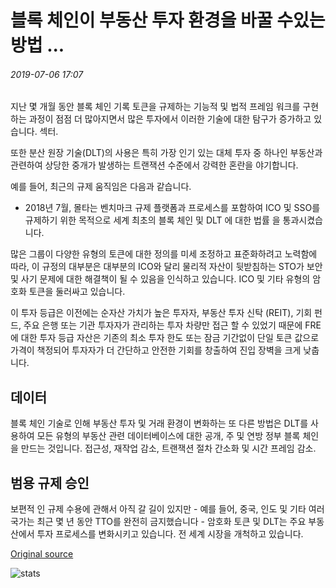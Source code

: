 # 블록 체인이 부동산 투자 환경을 바꿀 수있는 방법 ...

###### 2019-07-06 17:07

지난 몇 개월 동안 블록 체인 기록 토큰을 규제하는 기능적 및 법적 프레임 워크를 구현하는 과정이 점점 더 많아지면서 많은 투자에서 이러한 기술에 대한 탐구가 증가하고 있습니다. 섹터.

또한 분산 원장 기술(DLT)의 사용은 특히 가장 인기 있는 대체 투자 중 하나인 부동산과 관련하여 상당한 중개가 발생하는 트랜잭션 수준에서 강력한 혼란을 야기합니다.

예를 들어, 최근의 규제 움직임은 다음과 같습니다.

- 2018년 7월, 몰타는 벤치마크 규제 플랫폼과 프로세스를 포함하여 ICO 및 SSO를 규제하기 위한 목적으로 세계 최초의 블록 체인 및 DLT 에 대한 법률 을 통과시켰습니다.

많은 그룹이 다양한 유형의 토큰에 대한 정의를 미세 조정하고 표준화하려고 노력함에 따라, 이 규정의 대부분은 대부분의 ICO와 달리 물리적 자산이 뒷받침하는 STO가 보안 및 사기 문제에 대한 해결책이 될 수 있음을 인식하고 있습니다. ICO 및 기타 유형의 암호화 토큰을 둘러싸고 있습니다.

이 투자 등급은 이전에는 순자산 가치가 높은 투자자, 부동산 투자 신탁 (REIT), 기회 펀드, 주요 은행 또는 기관 투자자가 관리하는 투자 차량만 접근 할 수 있었기 때문에 FRE에 대한 투자 등급 자산은 기존의 최소 투자 한도 또는 잠금 기간없이 단일 토큰 값으로 가격이 책정되어 투자자가 더 간단하고 안전한 기회를 창출하여 진입 장벽을 크게 낮춥니다.

## 데이터

블록 체인 기술로 인해 부동산 투자 및 거래 환경이 변화하는 또 다른 방법은 DLT를 사용하여 모든 유형의 부동산 관련 데이터베이스에 대한 공개, 주 및 연방 정부 블록 체인을 만드는 것입니다. 접근성, 재작업 감소, 트랜잭션 절차 간소화 및 시간 프레임 감소.

## 범용 규제 승인

보편적 인 규제 수용에 관해서 아직 갈 길이 있지만 - 예를 들어, 중국, 인도 및 기타 여러 국가는 최근 몇 년 동안 TTO를 완전히 금지했습니다 - 암호화 토큰 및 DLT는 주요 부동산에서 투자 프로세스를 변화시키고 있습니다. 전 세계 시장을 개척하고 있습니다.

[Original source](https://cointelegraph.com/news/how-blockchain-could-change-the-real-estate-investment-landscape)

![stats](https://c.statcounter.com/11760860/0/a89fa40b/1/ "stats")